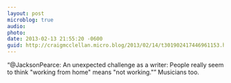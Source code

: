 ```yaml
---
layout: post
microblog: true
audio: 
photo: 
date: 2013-02-13 21:55:20 -0600
guid: http://craigmcclellan.micro.blog/2013/02/14/t301902417446961153.html
---
```

“@JacksonPearce: An unexpected challenge as a writer: People really seem to think "working from home" means "not working."” Musicians too.
